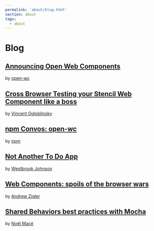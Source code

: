 ```yaml
---
permalink: 'about/blog.html'
section: about
tags:
  - about
---
```


# Blog

## [Announcing Open Web Components](https://dev.to/thepassle/announcing-open-web-components-5h7)

by [open-wc](https://github.com/open-wc)

## [Cross Browser Testing your Stencil Web Component like a boss](https://medium.com/vincent-ogloblinsky/cross-browser-testing-your-stencil-web-component-like-a-boss-93c1b154bfd9)

by [Vincent Ogloblinsky](https://github.com/vogloblinsky)

## [npm Convos: open-wc](https://blog.npmjs.org/post/182917093835/npm-convos-open-wc?utm_campaign=newsletter20190228&utm_source=newsletter_mailer&utm_medium=email&utm_source=npm+Weekly&utm_campaign=72f3f1c998-npm_weekly_186_2019_02_26_08_58&utm_medium=email&utm_term=0_e17fe5d778-72f3f1c998-303236901)

by [npm](npmjs.com)

## [Not Another To Do App](https://medium.com/@westbrook/not-another-to-do-app-169c14bb7ef9)

by [Westbrook Johnson](https://github.com/westbrook)

## [Web Components: spoils of the browser wars](https://www.andrewzigler.com/blog/2019/02/28/web-components-spoils-of-the-browser-wars/)

by [Andrew Zigler](https://github.com/azigler)

## [Shared Behaviors best practices with Mocha](https://dev.to/open-wc/shared-behaviors-best-practices-with-mocha-519d)

by [Noël Macé](https://github.com/noelmace)
